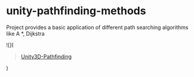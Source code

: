# unity-pathfinding-methods
Project provides a basic application of different path searching algorithms  like A *, Dijkstra

![](<blockquote class="imgur-embed-pub" lang="en" data-id="a/zzZm6H7"  ><a href="//imgur.com/a/zzZm6H7">Unity3D-Pathfinding</a></blockquote><script async src="//s.imgur.com/min/embed.js" charset="utf-8"></script>)
